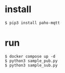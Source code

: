 # install
```
$ pip3 install paho-mqtt
```

# run
```
$ docker compose up -d
$ python3 sample_pub.py
$ python3 sample_sub.py
```